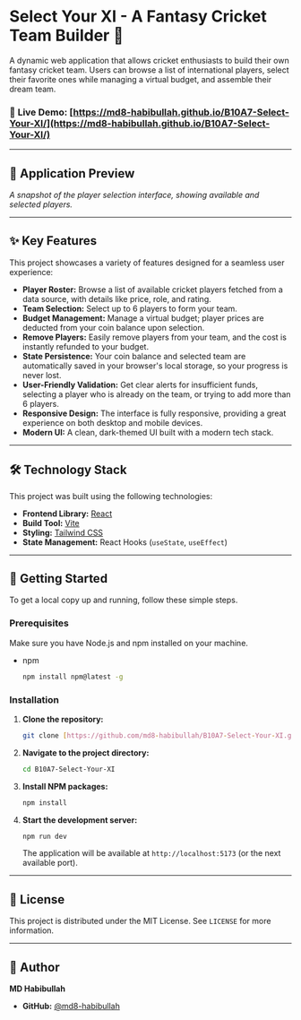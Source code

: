 # Select Your XI - A Fantasy Cricket Team Builder 🏏
A dynamic web application that allows cricket enthusiasts to build their own fantasy cricket team. Users can browse a list of international players, select their favorite ones while managing a virtual budget, and assemble their dream team.

### 🔗 **Live Demo:** [https://md8-habibullah.github.io/B10A7-Select-Your-XI/](https://md8-habibullah.github.io/B10A7-Select-Your-XI/)

---

## 📸 Application Preview



*A snapshot of the player selection interface, showing available and selected players.*

---

## ✨ Key Features

This project showcases a variety of features designed for a seamless user experience:

* **Player Roster:** Browse a list of available cricket players fetched from a data source, with details like price, role, and rating.
* **Team Selection:** Select up to 6 players to form your team.
* **Budget Management:** Manage a virtual budget; player prices are deducted from your coin balance upon selection.
* **Remove Players:** Easily remove players from your team, and the cost is instantly refunded to your budget.
* **State Persistence:** Your coin balance and selected team are automatically saved in your browser's local storage, so your progress is never lost.
* **User-Friendly Validation:** Get clear alerts for insufficient funds, selecting a player who is already on the team, or trying to add more than 6 players.
* **Responsive Design:** The interface is fully responsive, providing a great experience on both desktop and mobile devices.
* **Modern UI:** A clean, dark-themed UI built with a modern tech stack.

---

## 🛠️ Technology Stack

This project was built using the following technologies:

* **Frontend Library:** [React](https://reactjs.org/)
* **Build Tool:** [Vite](https://vitejs.dev/)
* **Styling:** [Tailwind CSS](https://tailwindcss.com/)
* **State Management:** React Hooks (`useState`, `useEffect`)

---

## 🚀 Getting Started

To get a local copy up and running, follow these simple steps.

### Prerequisites

Make sure you have Node.js and npm installed on your machine.
* npm
    ```sh
    npm install npm@latest -g
    ```

### Installation

1.  **Clone the repository:**
    ```sh
    git clone [https://github.com/md8-habibullah/B10A7-Select-Your-XI.git](https://github.com/md8-habibullah/B10A7-Select-Your-XI.git)
    ```
2.  **Navigate to the project directory:**
    ```sh
    cd B10A7-Select-Your-XI
    ```
3.  **Install NPM packages:**
    ```sh
    npm install
    ```
4.  **Start the development server:**
    ```sh
    npm run dev
    ```
    The application will be available at `http://localhost:5173` (or the next available port).

---

## 📜 License

This project is distributed under the MIT License. See `LICENSE` for more information.

---

## 👤 Author

**MD Habibullah**

* **GitHub:** [@md8-habibullah](https://github.com/md8-habibullah)